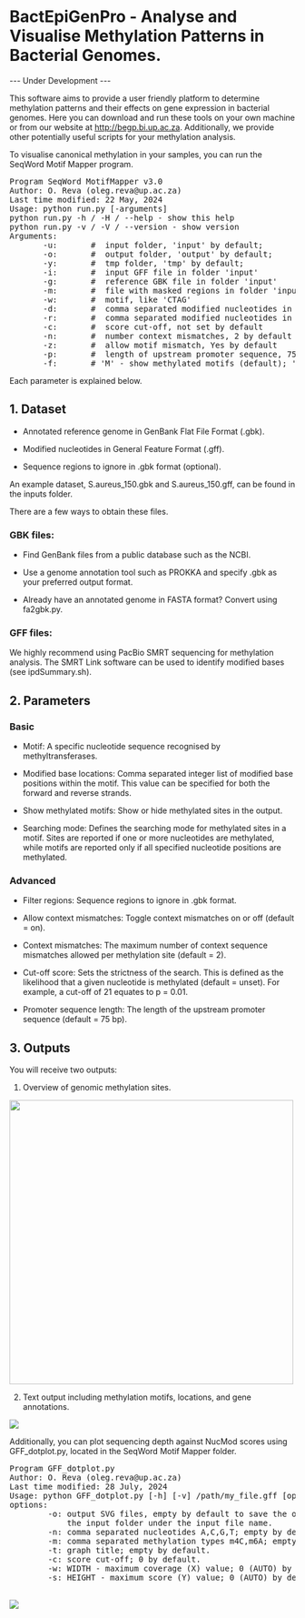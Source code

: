 # BactEpiGenPro - Analyse and Visualise Methylation Patterns in Bacterial Genomes.

--- Under Development --- 

This software aims to provide a user friendly platform to determine methylation patterns and their effects on gene expression in bacterial genomes. Here you can download and run these tools on your own machine or from our website at http://begp.bi.up.ac.za. Additionally, we provide other potentially useful scripts for your methylation analysis.

To visualise canonical methylation in your samples, you can run the SeqWord Motif Mapper program.

<pre>
Program SeqWord MotifMapper v3.0
Author: O. Reva (oleg.reva@up.ac.za)
Last time modified: 22 May, 2024
Usage: python run.py [-arguments]
python run.py -h / -H / --help - show this help
python run.py -v / -V / --version - show version
Arguments:
	   -u:       # <folder> input folder, 'input' by default;
	   -o:       # <folder> output folder, 'output' by default;
	   -y:       # <folder> tmp folder, 'tmp' by default;
	   -i:       # <file name> input GFF file in folder 'input'
	   -g:       # <file name> reference GBK file in folder 'input'
	   -m:       # <file name> file with masked regions in folder 'input'
	   -w:       # <word> motif, like 'CTAG'
	   -d:       # <INT,INT> comma separated modified nucleotides in forward stran
	   -r:       # <INT,INT> comma separated modified nucleotides in reverse stran
	   -c:       # <FLOAT> score cut-off, not set by default
	   -n:       # <INT> number context mismatches, 2 by default
	   -z:       # <Yes/No> allow motif mismatch, Yes by default
	   -p:       # <INT> length of upstream promoter sequence, 75 by default
	   -f:       # 'M' - show methylated motifs (default); 'U' - show unmenthylated motifs;
</pre>

Each parameter is explained below.

## 1. Dataset
- Annotated reference genome in GenBank Flat File Format (.gbk).

- Modified nucleotides in General Feature Format (.gff).

- Sequence regions to ignore in .gbk format (optional).

An example dataset, S.aureus_150.gbk and S.aureus_150.gff, can be found in the inputs folder.

There are a few ways to obtain these files.

### GBK files:

- Find GenBank files from a public database such as the NCBI.
  
- Use a genome annotation tool such as PROKKA and specify .gbk as your preferred output format.
  
- Already have an annotated genome in FASTA format? Convert using fa2gbk.py.

### GFF files:

We highly recommend using PacBio SMRT sequencing for methylation analysis. The SMRT Link software can be used to identify modified bases (see ipdSummary.sh).

## 2. Parameters

### Basic

- Motif: A specific nucleotide sequence recognised by methyltransferases.
  
- Modified base locations: Comma separated integer list of modified base positions within the motif. This value can be specified for both the forward and reverse strands.
  
- Show methylated motifs: Show or hide methylated sites in the output.
  
- Searching mode: Defines the searching mode for methylated sites in a motif. Sites are reported if one or more nucleotides are methylated, while motifs are reported only if all specified nucleotide positions are 
  methylated.

### Advanced

- Filter regions: Sequence regions to ignore in .gbk format.
  
- Allow context mismatches: Toggle context mismatches on or off (default = on).
  
- Context mismatches: The maximum number of context sequence mismatches allowed per methylation site (default = 2).
  
- Cut-off score: Sets the strictness of the search. This is defined as the likelihood that a given nucleotide is methylated (default = unset). For example, a cut-off of 21 equates to p = 0.01.
  
- Promoter sequence length: The length of the upstream promoter sequence (default = 75 bp).

## 3. Outputs

You will receive two outputs:

1. Overview of genomic methylation sites.
   
<img src='https://github.com/user-attachments/assets/8f6f4f36-5480-40c9-8d1c-56254f623825' width="500" height="500"><br>

2. Text output including methylation motifs, locations, and gene annotations.<br>
   
<img src='https://github.com/user-attachments/assets/e12e9ced-a57a-4b81-a6e8-1f91118b8a12' ><br>

Additionally, you can plot sequencing depth against NucMod scores using GFF_dotplot.py, located in the SeqWord Motif Mapper folder.<br>

<pre>
Program GFF_dotplot.py
Author: O. Reva (oleg.reva@up.ac.za)
Last time modified: 28 July, 2024
Usage: python GFF_dotplot.py [-h] [-v] /path/my_file.gff [options]
options:
        -o: output SVG files, empty by default to save the output into
            the input folder under the input file name.
        -n: comma separated nucleotides A,C,G,T; empty by default.
        -m: comma separated methylation types m4C,m6A; empty by default.
        -t: graph title; empty by default.
        -c: score cut-off; 0 by default.
        -w: WIDTH - maximum coverage (X) value; 0 (AUTO) by default.
        -s: HEIGHT - maximum score (Y) value; 0 (AUTO) by default.
</pre><br>

<img src= 'https://github.com/user-attachments/assets/166b87f7-e252-4e73-8fdb-9ab349f52065'>

